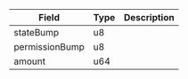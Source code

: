 | Field | Type | Description |
|--|--|--|
| stateBump |  u8 | |
| permissionBump |  u8 | |
| amount |  u64 | |
